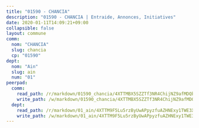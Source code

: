 ```yaml
---
title: "01590 - CHANCIA"
description: "01590 - CHANCIA | Entraide, Annonces, Initiatives"
date: 2020-01-11T14:09:21+09:00
collapsible: false
layout: commune
comm:
  nom: "CHANCIA"
  slug: chancia
  cp: "01590"
dept:
  nom: "Ain"
  slug: ain
  num: "01"
peerpad:
  comm:
    read_path: /r/markdown/01590_chancia/4XTTMBX5SZZTf3NR4ChijNZ9afMDQbgoyJSwDsDu4T4dJQVXV
    write_path: /w/markdown/01590_chancia/4XTTMBX5SZZTf3NR4ChijNZ9afMDQbgoyJSwDsDu4T4dJQVXV-K3TgTvN4RSNWeCts9dSQ5tXv7LjRkypSgRT4xJPnecbFXN7wAymSrapjwwMzpt1ppoUwXCSGaFxW9MJbPpHpabMoTL3KFHavrbyYeARMonKsxeAMLr6SipPsfri1jBvnTkMyp1jd
  dept:
    read_path: /r/markdown/01_ain/4XTTM9F5Lu5rzByUwAPpyzfuAZHNExy1TWE3X3wiTrPFfiAJr
    write_path: /w/markdown/01_ain/4XTTM9F5Lu5rzByUwAPpyzfuAZHNExy1TWE3X3wiTrPFfiAJr-K3TgUnxzeFoJA4CB58vXNvKXURJneTNZHUsypAQGicGiZu7AS2sPbjspGpj7s3MmMv58YhkLaSUMQMHaiKAfoMv6wF36Urxbqqh8MmnXpnKkbVhnAishABEkMRAiyAt8GGJ1Jer2
---
```


